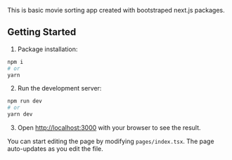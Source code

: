 This is basic movie sorting app created with bootstraped next.js packages.

## Getting Started

1. Package installation:

```bash
npm i
# or
yarn
```

2. Run the development server:

```bash
npm run dev
# or
yarn dev
```

3. Open [http://localhost:3000](http://localhost:3000) with your browser to see the result.

You can start editing the page by modifying `pages/index.tsx`. The page auto-updates as you edit the file.
